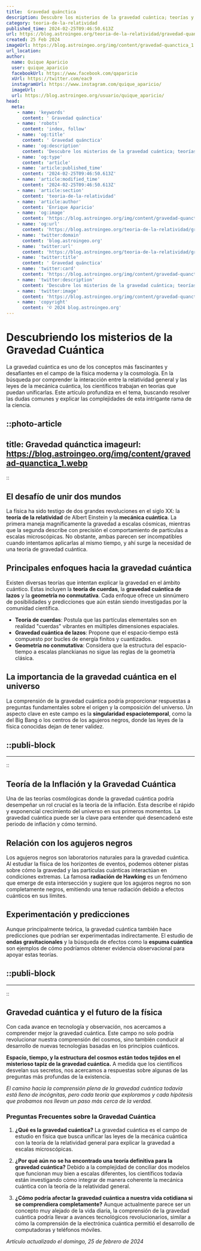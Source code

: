 ```yaml
---
title:  Gravedad quánctica
description: Descubre los misterios de la gravedad cuántica; teorías y experimentos que buscan unir la mecánica cuántica con la relatividad general.
category: teoria-de-la-relatividad
published_time: 2024-02-25T09:46:50.613Z
url: https://blog.astroingeo.org/teoria-de-la-relatividad/gravedad-quanctica
created: 25 Feb 2024
imageUrl: https://blog.astroingeo.org/img/content/gravedad-quanctica_1.webp
url_location:
author:
  name: Quique Aparicio
  user: quique_aparicio
  facebookUrl: https://www.facebook.com/qaparicio
  xUrl: https://twitter.com/eac9
  instagramUrl: https://www.instagram.com/quique_aparicio/
  imageUrl: 
  url: https://blog.astroingeo.org/usuario/quique_aparicio/
head:
  meta:
    - name: 'keywords'
      content: ' Gravedad quánctica'
    - name: 'robots'
      content: 'index, follow'
    - name: 'og:title'
      content: ' Gravedad quánctica'
    - name: 'og:description'
      content: 'Descubre los misterios de la gravedad cuántica; teorías y experimentos que buscan unir la mecánica cuántica con la relatividad general.'
    - name: 'og:type'
      content: 'article'
    - name: 'article:published_time'
      content: '2024-02-25T09:46:50.613Z'
    - name: 'article:modified_time'
      content: '2024-02-25T09:46:50.613Z'
    - name: 'article:section'
      content: 'teoria-de-la-relatividad'
    - name: 'article:author'
      content: 'Enrique Aparicio'
    - name: 'og:image'
      content: 'https://blog.astroingeo.org/img/content/gravedad-quanctica_1.webp'
    - name: 'og:url'
      content: 'https://blog.astroingeo.org/teoria-de-la-relatividad/gravedad-quanctica'
    - name: 'twitter:domain'
      content: 'blog.astroingeo.org'
    - name: 'twitter:url'
      content: 'https://blog.astroingeo.org/teoria-de-la-relatividad/gravedad-quanctica'
    - name: 'twitter:title'
      content: ' Gravedad quánctica'
    - name: 'twitter:card'
      content: 'https://blog.astroingeo.org/img/content/gravedad-quanctica_1.webp'
    - name: 'twitter:description'
      content: 'Descubre los misterios de la gravedad cuántica; teorías y experimentos que buscan unir la mecánica cuántica con la relatividad general.'
    - name: 'twitter:image'
      content: 'https://blog.astroingeo.org/img/content/gravedad-quanctica_1.webp'
    - name: 'copyright'
      content: '© 2024 blog.astroingeo.org'
---
```

# Descubriendo los misterios de la Gravedad Cuántica

La gravedad cuántica es uno de los conceptos más fascinantes y desafiantes en el campo de la física moderna y la cosmología. En la búsqueda por comprender la interacción entre la relatividad general y las leyes de la mecánica cuántica, los científicos trabajan en teorías que puedan unificarlas. Este artículo profundiza en el tema, buscando resolver las dudas comunes y explicar las complejidades de esta intrigante rama de la ciencia.


::photo-article
---
title:  Gravedad quánctica
imageurl: https://blog.astroingeo.org/img/content/gravedad-quanctica_1.webp
---
::


## El desafío de unir dos mundos

La física ha sido testigo de dos grandes revoluciones en el siglo XX: la **teoría de la relatividad** de Albert Einstein y la **mecánica cuántica**. La primera maneja magníficamente la gravedad a escalas cósmicas, mientras que la segunda describe con precisión el comportamiento de partículas a escalas microscópicas. No obstante, ambas parecen ser incompatibles cuando intentamos aplicarlas al mismo tiempo, y ahí surge la necesidad de una teoría de gravedad cuántica.

## Principales enfoques hacia la gravedad cuántica

Existen diversas teorías que intentan explicar la gravedad en el ámbito cuántico. Estas incluyen la **teoría de cuerdas**, la **gravedad cuántica de lazos** y la **geometría no conmutativa**. Cada enfoque ofrece un sinnúmero de posibilidades y predicciones que aún están siendo investigadas por la comunidad científica.

- **Teoría de cuerdas**: Postula que las partículas elementales son en realidad "cuerdas" vibrantes en múltiples dimensiones espaciales.
- **Gravedad cuántica de lazos**: Propone que el espacio-tiempo está compuesto por bucles de energía finitos y cuantizados.
- **Geometría no conmutativa**: Considera que la estructura del espacio-tiempo a escalas planckianas no sigue las reglas de la geometría clásica.

## La importancia de la gravedad cuántica en el universo

La comprensión de la gravedad cuántica podría proporcionar respuestas a preguntas fundamentales sobre el origen y la composición del universo. Un aspecto clave en este campo es la **singularidad espaciotemporal**, como la del Big Bang o los centros de los agujeros negros, donde las leyes de la física conocidas dejan de tener validez.


  ::publi-block
  ---
  ---
  ::
  
  
## Teoría de la Inflación y la Gravedad Cuántica

Una de las teorías cosmólogicas donde la gravedad cuántica podría desempeñar un rol crucial es la teoría de la inflación. Esta describe el rápido y exponencial crecimiento del universo en sus primeros momentos. La gravedad cuántica puede ser la clave para entender qué desencadenó este periodo de inflación y cómo terminó.

## Relación con los agujeros negros

Los agujeros negros son laboratorios naturales para la gravedad cuántica. Al estudiar la física de los horizontes de eventos, podemos obtener pistas sobre cómo la gravedad y las partículas cuánticas interactúan en condiciones extremas. La famosa **radiación de Hawking** es un fenómeno que emerge de esta intersección y sugiere que los agujeros negros no son completamente negros, emitiendo una tenue radiación debido a efectos cuánticos en sus límites.

## Experimentación y predicciones

Aunque principalmente teórica, la gravedad cuántica también hace predicciones que podrían ser experimentadas indirectamente. El estudio de **ondas gravitacionales** y la búsqueda de efectos como la **espuma cuántica** son ejemplos de cómo podríamos obtener evidencia observacional para apoyar estas teorías.


  ::publi-block
  ---
  ---
  ::
  
  
## Gravedad cuántica y el futuro de la física

Con cada avance en tecnología y observación, nos acercamos a comprender mejor la gravedad cuántica. Este campo no solo podría revolucionar nuestra comprensión del cosmos, sino también conducir al desarrollo de nuevas tecnologías basadas en los principios cuánticos.

**Espacio, tiempo, y la estructura del cosmos están todos tejidos en el misterioso tapiz de la gravedad cuántica.** A medida que los científicos desvelan sus secretos, nos acercamos a respuestas sobre algunas de las preguntas más profundas de la existencia.

*El camino hacia la comprensión plena de la gravedad cuántica todavía está lleno de incógnitas, pero cada teoría que exploramos y cada hipótesis que probamos nos llevan un paso más cerca de la verdad.*

### Preguntas Frecuentes sobre la Gravedad Cuántica

1. **¿Qué es la gravedad cuántica?**
   La gravedad cuántica es el campo de estudio en física que busca unificar las leyes de la mecánica cuántica con la teoría de la relatividad general para explicar la gravedad a escalas microscópicas.

2. **¿Por qué aún no se ha encontrado una teoría definitiva para la gravedad cuántica?**
   Debido a la complejidad de conciliar dos modelos que funcionan muy bien a escalas diferentes, los científicos todavía están investigando cómo integrar de manera coherente la mecánica cuántica con la teoría de la relatividad general.

3. **¿Cómo podría afectar la gravedad cuántica a nuestra vida cotidiana si se comprendiera completamente?**
   Aunque actualmente parece ser un concepto muy alejado de la vida diaria, la comprensión de la gravedad cuántica podría llevar a avances tecnológicos revolucionarios, similar a cómo la comprensión de la electrónica cuántica permitió el desarrollo de computadoras y teléfonos móviles.

_Artículo actualizado el domingo, 25 de febrero de 2024_